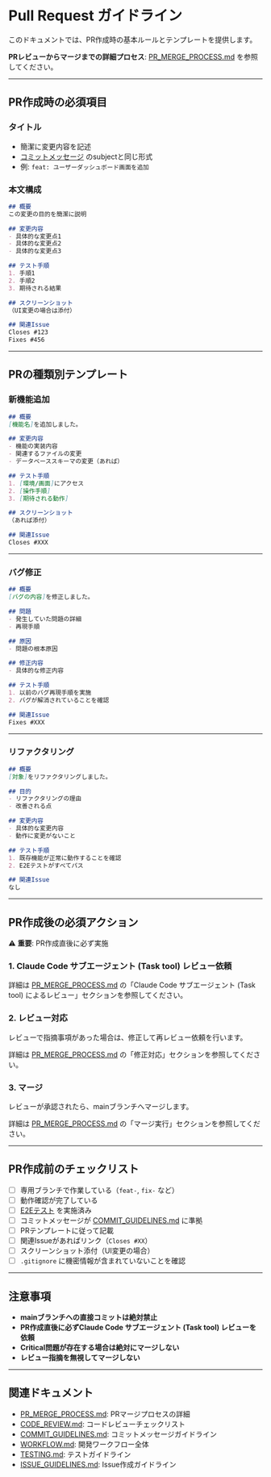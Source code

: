 # Pull Request ガイドライン

このドキュメントでは、PR作成時の基本ルールとテンプレートを提供します。

**PRレビューからマージまでの詳細プロセス**: [PR_MERGE_PROCESS.md](./PR_MERGE_PROCESS.md) を参照してください。

---

## PR作成時の必須項目

### タイトル
- 簡潔に変更内容を記述
- [コミットメッセージ](./COMMIT_GUIDELINES.md) のsubjectと同じ形式
- 例: `feat: ユーザーダッシュボード画面を追加`

### 本文構成

```markdown
## 概要
この変更の目的を簡潔に説明

## 変更内容
- 具体的な変更点1
- 具体的な変更点2
- 具体的な変更点3

## テスト手順
1. 手順1
2. 手順2
3. 期待される結果

## スクリーンショット
（UI変更の場合は添付）

## 関連Issue
Closes #123
Fixes #456
```

---

## PRの種類別テンプレート

### 新機能追加

```markdown
## 概要
[機能名]を追加しました。

## 変更内容
- 機能の実装内容
- 関連するファイルの変更
- データベーススキーマの変更（あれば）

## テスト手順
1. [環境/画面]にアクセス
2. [操作手順]
3. [期待される動作]

## スクリーンショット
（あれば添付）

## 関連Issue
Closes #XXX
```

---

### バグ修正

```markdown
## 概要
[バグの内容]を修正しました。

## 問題
- 発生していた問題の詳細
- 再現手順

## 原因
- 問題の根本原因

## 修正内容
- 具体的な修正内容

## テスト手順
1. 以前のバグ再現手順を実施
2. バグが解消されていることを確認

## 関連Issue
Fixes #XXX
```

---

### リファクタリング

```markdown
## 概要
[対象]をリファクタリングしました。

## 目的
- リファクタリングの理由
- 改善される点

## 変更内容
- 具体的な変更内容
- 動作に変更がないこと

## テスト手順
1. 既存機能が正常に動作することを確認
2. E2Eテストがすべてパス

## 関連Issue
なし
```

---

## PR作成後の必須アクション

⚠️ **重要**: PR作成直後に必ず実施

### 1. Claude Code サブエージェント (Task tool) レビュー依頼

詳細は [PR_MERGE_PROCESS.md](./PR_MERGE_PROCESS.md) の「Claude Code サブエージェント (Task tool) によるレビュー」セクションを参照してください。

### 2. レビュー対応

レビューで指摘事項があった場合は、修正して再レビュー依頼を行います。

詳細は [PR_MERGE_PROCESS.md](./PR_MERGE_PROCESS.md) の「修正対応」セクションを参照してください。

### 3. マージ

レビューが承認されたら、mainブランチへマージします。

詳細は [PR_MERGE_PROCESS.md](./PR_MERGE_PROCESS.md) の「マージ実行」セクションを参照してください。

---

## PR作成前のチェックリスト

- [ ] 専用ブランチで作業している（`feat-`, `fix-` など）
- [ ] 動作確認が完了している
- [ ] [E2Eテスト](./TESTING.md) を実施済み
- [ ] コミットメッセージが [COMMIT_GUIDELINES.md](./COMMIT_GUIDELINES.md) に準拠
- [ ] PRテンプレートに従って記載
- [ ] 関連Issueがあればリンク（`Closes #XX`）
- [ ] スクリーンショット添付（UI変更の場合）
- [ ] `.gitignore` に機密情報が含まれていないことを確認

---

## 注意事項

- **mainブランチへの直接コミットは絶対禁止**
- **PR作成直後に必ずClaude Code サブエージェント (Task tool) レビューを依頼**
- **Critical問題が存在する場合は絶対にマージしない**
- **レビュー指摘を無視してマージしない**

---

## 関連ドキュメント

- [PR_MERGE_PROCESS.md](./PR_MERGE_PROCESS.md): PRマージプロセスの詳細
- [CODE_REVIEW.md](./CODE_REVIEW.md): コードレビューチェックリスト
- [COMMIT_GUIDELINES.md](./COMMIT_GUIDELINES.md): コミットメッセージガイドライン
- [WORKFLOW.md](./WORKFLOW.md): 開発ワークフロー全体
- [TESTING.md](./TESTING.md): テストガイドライン
- [ISSUE_GUIDELINES.md](./ISSUE_GUIDELINES.md): Issue作成ガイドライン

